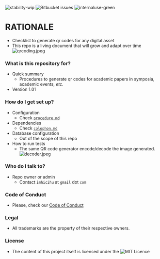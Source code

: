 ![stability-wip](https://bitbucket.org/repo/ekyaeEE/images/3278295154-status_archived.png)
![Bitbucket issues](https://bitbucket.org/repo/ekyaeEE/images/1555006384-issues_closed.png)
![internaluse-green](https://bitbucket.org/repo/ekyaeEE/images/3847436881-internal_use_stable.png)

# RATIONALE #

* Checklist to generate qr codes for any digital asset
* This repo is a living document that will grow and adapt over time
![qrcoding.jpeg](https://bitbucket.org/repo/BgLpKje/images/2070783795-qrcoding.jpeg)

### What is this repository for? ###

* Quick summary
    - Procedures to generate qr codes for academic papers in symposia, academic events, _etc_.
* Version 1.01

### How do I get set up? ###

* Configuration
    - Check [`procedure.md`](https://bitbucket.org/imhicihu/qr-code/src/01bedc6e0d0c1eac27bf360756d550e270694289/Procedure.md?at=master)
* Dependencies
    - Check [`colophon.md`](https://bitbucket.org/imhicihu/qr-code/src/5a5f293c3c923b5b55f86662f1831e81057a8b0d/Colophon.md?at=master&fileviewer=file-view-default=)
* Database configuration
    - Out of the scope of this repo
* How to run tests
    - The same QR code generator encode/decode the image generated.
    ![decoder.jpeg](https://bitbucket.org/repo/BgLpKje/images/4039695448-decoder.jpeg)

### Who do I talk to? ###

* Repo owner or admin
    - Contact `imhicihu` at `gmail` dot `com`

### Code of Conduct

* Please, check our [Code of Conduct](code_of_conduct.md)

### Legal ###

* All trademarks are the property of their respective owners.

### License ###

* The content of this project itself is licensed under the ![MIT Licence](https://bitbucket.org/repo/ekyaeEE/images/2049852260-MIT-license-green.png)

